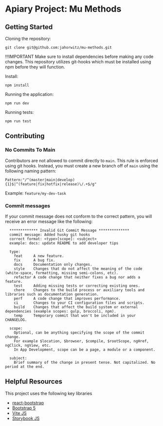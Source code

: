 # Apiary Project: Mu Methods

## Getting Started

Cloning the repository:
```
git clone git@github.com:jahorwitz/mu-methods.git
```

!!!IMPORTANT Make sure to install dependencies before making any code changes. This repository utilizes git-hooks which must be installed using npm before they will function.

Install:
```
npm install
```

Running the application:
```
npm run dev
```

Running tests:
```
npm run test
```

## Contributing

### No Commits To Main
Contributors are not allowed to commit directly to `main`. This rule is enforced using git hooks. Instead, you must create a new branch off of `main` using the following naming pattern:
```
Pattern:"/^(master|main|develop){1}$|^(feature|fix|hotfix|release)\/.+$/g" 
```
Example:
`feature/my-dev-task`

### Commit messages
If your commit message does not conform to the correct pattern, you will receive an error message like the following:
```
  ************* Invalid Git Commit Message **************
  commit message: Added husky git hooks
  correct format: <type>[scope]: <subject>
  example: docs: update README to add developer tips

  type:
    feat     A new feature.
    fix      A bug fix.
    docs     Documentation only changes.
    style    Changes that do not affect the meaning of the code (white-space, formatting, missing semi-colons, etc).
    refactor A code change that neither fixes a bug nor adds a feature.
    test     Adding missing tests or correcting existing ones.
    chore    Changes to the build process or auxiliary tools and libraries such as documentation generation.
    perf     A code change that improves performance.
    ci       Changes to your CI configuration files and scripts.
    build    Changes that affect the build system or external dependencies (example scopes: gulp, broccoli, npm).
    temp     Temporary commit that won't be included in your CHANGELOG.

  scope:
    Optional, can be anything specifying the scope of the commit change.
    For example $location, $browser, $compile, $rootScope, ngHref, ngClick, ngView, etc.
    In App Development, scope can be a page, a module or a component.

  subject:
    Brief summary of the change in present tense. Not capitalized. No period at the end.
```

## Helpful Resources

This project uses the following key libraries
* [react-bootstrap](https://react-bootstrap.github.io/)
* [Bootstrap 5](https://getbootstrap.com/docs/5.2/getting-started/introduction/)
* [Vite JS](https://vitejs.dev/)
* [Storybook JS](https://storybook.js.org/)